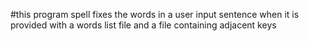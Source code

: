 #this program spell fixes the words in a user input sentence when it is provided with a words list file and a file containing adjacent keys
